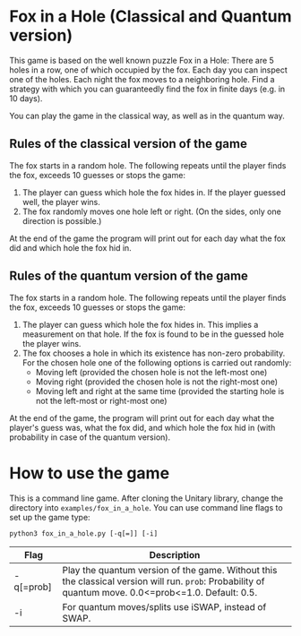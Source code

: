 # Fox in a Hole (Classical and Quantum version)

This game is based on the well known puzzle Fox in a Hole: There are 5 holes in a row, one of which occupied by the fox. Each day you can inspect one of the holes. Each night the fox moves to a neighboring hole. Find a strategy with which you can guaranteedly find the fox in finite days (e.g. in 10 days).

You can play the game in the classical way, as well as in the quantum way. 

## Rules of the classical version of the game
The fox starts in a random hole. The following repeats until the player finds the fox, exceeds 10 guesses or stops the game:
1.  The player can guess which hole the fox hides in. If the player guessed well, the player wins.
2.  The fox randomly moves one hole left or right. (On the sides, only one direction is possible.)

At the end of the game the program will print out for each day what the fox did and which hole the fox hid in.

## Rules of the quantum version of the game
The fox starts in a random hole. The following repeats until the player finds the fox, exceeds 10 guesses or stops the game:
1.  The player can guess which hole the fox hides in. This implies a measurement on that hole. If the fox is found to be in the guessed hole the player wins.
2.  The fox chooses a hole in which its existence has non-zero probability. For the chosen hole one of the following options is carried out randomly:
    * Moving left (provided the chosen hole is not the left-most one)
    * Moving right (provided the chosen hole is not the right-most one)
    * Moving left and right at the same time (provided the starting hole is not the left-most or right-most one)

At the end of the game, the program will print out for each day what the player's guess was, what the fox did, and which hole the fox hid in (with probability in case of the quantum version). 

# How to use the game

This is a command line game. After cloning the Unitary library, change the directory into `examples/fox_in_a_hole`. You can use command line flags to set up the game type:

    python3 fox_in_a_hole.py [-q[=]] [-i]

| Flag | Description |
|------|-------------|
| -q[=prob] | Play the quantum version of the game. Without this the classical version will run. `prob`: Probability of quantum move. 0.0<=prob<=1.0. Default: 0.5. |
| -i | For quantum moves/splits use iSWAP, instead of SWAP. |
   

